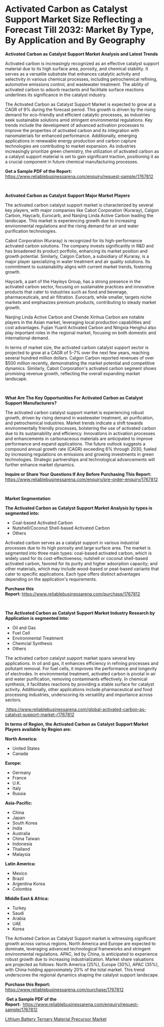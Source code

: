 <p><h1>Activated Carbon as Catalyst Support Market Size Reflecting a Forecast Till 2032: Market By Type, By Application and By Geography</h1></p><p><strong>Activated Carbon as Catalyst Support Market Analysis and Latest Trends</strong></p>
<p><p>Activated carbon is increasingly recognized as an effective catalyst support material due to its high surface area, porosity, and chemical stability. It serves as a versatile substrate that enhances catalytic activity and selectivity in various chemical processes, including petrochemical refining, automotive emissions control, and wastewater treatment. The ability of activated carbon to adsorb reactants and facilitate surface reactions underlines its significance in the catalyst industry.</p><p>The Activated Carbon as Catalyst Support Market is expected to grow at a CAGR of 9% during the forecast period. This growth is driven by the rising demand for eco-friendly and efficient catalytic processes, as industries seek sustainable solutions amid stringent environmental regulations. Key trends include the development of advanced activation processes to improve the properties of activated carbon and its integration with nanomaterials for enhanced performance. Additionally, emerging applications in renewable energy production and carbon capture technologies are contributing to market expansion. As industries increasingly prioritize green chemistry, the utilization of activated carbon as a catalyst support material is set to gain significant traction, positioning it as a crucial component in future chemical manufacturing processes.</p></p>
<p><strong>Get a Sample PDF of the Report:&nbsp;</strong> <a href="https://www.reliablebusinessarena.com/enquiry/request-sample/1767812?utm_campaign=2189&utm_medium=2&utm_source=Github&utm_content=ia&utm_term=03042025&utm_id=activated-carbon-as-catalyst-support">https://www.reliablebusinessarena.com/enquiry/request-sample/1767812</a></p>
<p>&nbsp;</p>
<p><strong>Activated Carbon as Catalyst Support Major Market Players</strong></p>
<p><p>The activated carbon catalyst support market is characterized by several key players, with major companies like Cabot Corporation (Kuraray), Calgon Carbon, Haycarb, Eurocarb, and Nanjing Linda Active Carbon leading the landscape. This market is experiencing growth due to increasing environmental regulations and the rising demand for air and water purification technologies.</p><p>Cabot Corporation (Kuraray) is recognized for its high-performance activated carbon solutions. The company invests significantly in R&D and has broadened its product portfolio, enhancing its market position and growth potential. Similarly, Calgon Carbon, a subsidiary of Kuraray, is a major player specializing in water treatment and air quality solutions. Its commitment to sustainability aligns with current market trends, fostering growth.</p><p>Haycarb, a part of the Hayleys Group, has a strong presence in the activated carbon sector, focusing on sustainable practices and innovative products that cater to industries such as food and beverage, pharmaceuticals, and air filtration. Eurocarb, while smaller, targets niche markets and emphasizes premium products, contributing to steady market growth.</p><p>Nanjing Linda Active Carbon and Chende Xinhua Carbon are notable players in the Asian market, leveraging local production capabilities and cost advantages. Fujian Yuanli Activated Carbon and Ningxia Henghui also play important roles in the regional market, focusing on both domestic and international demand.</p><p>In terms of market size, the activated carbon catalyst support sector is projected to grow at a CAGR of 5-7% over the next few years, reaching several hundred million dollars. Calgon Carbon reported revenues of over $500 million recently, demonstrating the market potential and competitive dynamics. Similarly, Cabot Corporation's activated carbon segment shows promising revenue growth, reflecting the overall expanding market landscape.</p></p>
<p>&nbsp;</p>
<p><strong>What Are The Key Opportunities For Activated Carbon as Catalyst Support Manufacturers?</strong></p>
<p><p>The activated carbon catalyst support market is experiencing robust growth, driven by rising demand in wastewater treatment, air purification, and petrochemical industries. Market trends indicate a shift towards environmentally friendly processes, bolstering the use of activated carbon due to its sustainability and efficiency. Innovations in activation processes and enhancements in carbonaceous materials are anticipated to improve performance and expand applications. The future outlook suggests a compound annual growth rate (CAGR) exceeding 6% through 2030, fueled by increasing regulations on emissions and growing investments in green technologies. Strategic partnerships and technological advancements will further enhance market dynamics.</p></p>
<p><strong>Inquire or Share Your Questions If Any Before Purchasing This Report:</strong> <a href="https://www.reliablebusinessarena.com/enquiry/pre-order-enquiry/1767812?utm_campaign=2189&utm_medium=2&utm_source=Github&utm_content=ia&utm_term=03042025&utm_id=activated-carbon-as-catalyst-support">https://www.reliablebusinessarena.com/enquiry/pre-order-enquiry/1767812</a></p>
<p>&nbsp;</p>
<p><strong>Market Segmentation</strong></p>
<p><strong>The Activated Carbon as Catalyst Support Market Analysis by types is segmented into:</strong></p>
<p><ul><li>Coal-based Activated Carbon</li><li>Nutshell/Coconut Shell-based Activated Carbon</li><li>Others</li></ul></p>
<p><p>Activated carbon serves as a catalyst support in various industrial processes due to its high porosity and large surface area. The market is segmented into three main types: coal-based activated carbon, which is widely used for its cost-effectiveness; nutshell or coconut shell-based activated carbon, favored for its purity and higher adsorption capacity; and other materials, which may include wood-based or peat-based variants that cater to specific applications. Each type offers distinct advantages depending on the application's requirements.</p></p>
<p><strong>Purchase this Report:&nbsp;</strong><a href="https://www.reliablebusinessarena.com/purchase/1767812?utm_campaign=2189&utm_medium=2&utm_source=Github&utm_content=ia&utm_term=03042025&utm_id=activated-carbon-as-catalyst-support">https://www.reliablebusinessarena.com/purchase/1767812</a></p>
<p>&nbsp;</p>
<p><strong>The Activated Carbon as Catalyst Support Market Industry Research by Application is segmented into:</strong></p>
<p><ul><li>Oil and Gas</li><li>Fuel Cell</li><li>Environmental Treatment</li><li>Chemcial Synthesis</li><li>Others</li></ul></p>
<p><p>The activated carbon catalyst support market spans several key applications. In oil and gas, it enhances efficiency in refining processes and pollutant removal. For fuel cells, it improves the performance and longevity of electrodes. In environmental treatment, activated carbon is pivotal in air and water purification, removing contaminants effectively. In chemical synthesis, it facilitates reactions by providing a stable surface for catalyst activity. Additionally, other applications include pharmaceutical and food processing industries, underscoring its versatility and importance across sectors.</p></p>
<p><a href="https://www.reliablebusinessarena.com/global-activated-carbon-as-catalyst-support-market-r1767812?utm_campaign=2189&utm_medium=2&utm_source=Github&utm_content=ia&utm_term=03042025&utm_id=activated-carbon-as-catalyst-support">&nbsp;https://www.reliablebusinessarena.com/global-activated-carbon-as-catalyst-support-market-r1767812</a></p>
<p><strong>In terms of Region, the Activated Carbon as Catalyst Support Market Players available by Region are:</strong></p>
<p>
    <p> <strong> North America: </strong>
        <ul>
            <li>United States</li>
            <li>Canada</li>
        </ul>
        </p> 
    <p> <strong> Europe: </strong>
        <ul>
            <li>Germany</li>
            <li>France</li>
            <li>U.K.</li>
            <li>Italy</li>
            <li>Russia</li>
        </ul>
        </p> 
    <p> <strong> Asia-Pacific: </strong>
        <ul>
            <li>China</li>
            <li>Japan</li>
            <li>South Korea</li>
            <li>India</li>
            <li>Australia</li>
            <li>China Taiwan</li>
            <li>Indonesia</li>
            <li>Thailand</li>
            <li>Malaysia</li>
        </ul>
        </p> 
    <p> <strong> Latin America: </strong>
        <ul>
            <li>Mexico</li>
            <li>Brazil</li>
            <li>Argentina Korea</li>
            <li>Colombia</li>
        </ul>
        </p> 
    <p> <strong> Middle East & Africa: </strong>
        <ul>
            <li>Turkey</li>
            <li>Saudi</li>
            <li>Arabia</li>
            <li>UAE</li>
            <li>Korea</li>
        </ul>
    </p>
    </p>
<p><p>The Activated Carbon as Catalyst Support market is witnessing significant growth across various regions. North America and Europe are expected to dominate, leveraging advanced technological frameworks and stringent environmental regulations. APAC, led by China, is anticipated to experience robust growth due to increasing industrialization. Market share valuations are projected as follows: North America (25%), Europe (30%), APAC (35%), with China holding approximately 20% of the total market. This trend underscores the regional dynamics shaping the catalyst support landscape.</p></p>
<p><strong>Purchase this Report: </strong><a href="https://www.reliablebusinessarena.com/purchase/1767812?utm_campaign=2189&utm_medium=2&utm_source=Github&utm_content=ia&utm_term=03042025&utm_id=activated-carbon-as-catalyst-support">https://www.reliablebusinessarena.com/purchase/1767812</a></p>
<p>&nbsp;<strong>Get a Sample PDF of the Report:&nbsp;&nbsp;</strong><a href="https://www.reliablebusinessarena.com/enquiry/request-sample/1767812?utm_campaign=2189&utm_medium=2&utm_source=Github&utm_content=ia&utm_term=03042025&utm_id=activated-carbon-as-catalyst-support">https://www.reliablebusinessarena.com/enquiry/request-sample/1767812</a></p>
<p><strong></strong></p>
<p><p><a href="https://github.com/FlorianWolf90/Market-Research-Report-List-2/blob/main/lithium-battery-ternary-material-precursor-market.md?utm_campaign=2189&utm_medium=2&utm_source=Github&utm_content=ia&utm_term=03042025&utm_id=activated-carbon-as-catalyst-support">Lithium Battery Ternary Material Precursor Market</a></p></p>